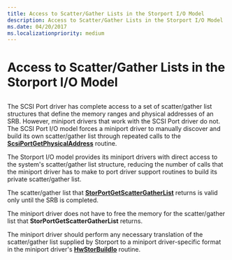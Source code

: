 ```yaml
---
title: Access to Scatter/Gather Lists in the Storport I/O Model
description: Access to Scatter/Gather Lists in the Storport I/O Model
ms.date: 04/20/2017
ms.localizationpriority: medium
---
```


# Access to Scatter/Gather Lists in the Storport I/O Model


## <span id="ddk_access_to_scatter_gather_lists_in_the_storport_i_o_model_kg"></span><span id="DDK_ACCESS_TO_SCATTER_GATHER_LISTS_IN_THE_STORPORT_I_O_MODEL_KG"></span>


The SCSI Port driver has complete access to a set of scatter/gather list structures that define the memory ranges and physical addresses of an SRB. However, miniport drivers that work with the SCSI Port driver do not. The SCSI Port I/O model forces a miniport driver to manually discover and build its own scatter/gather list through repeated calls to the [**ScsiPortGetPhysicalAddress**](/windows-hardware/drivers/ddi/srb/nf-srb-scsiportgetphysicaladdress) routine.

The Storport I/O model provides its miniport drivers with direct access to the system's scatter/gather list structure, reducing the number of calls that the miniport driver has to make to port driver support routines to build its private scatter/gather list.

The scatter/gather list that [**StorPortGetScatterGatherList**](/windows-hardware/drivers/ddi/storport/nf-storport-storportgetscattergatherlist) returns is valid only until the SRB is completed.

The miniport driver does not have to free the memory for the scatter/gather list that **StorPortGetScatterGatherList** returns.

The miniport driver should perform any necessary translation of the scatter/gather list supplied by Storport to a miniport driver-specific format in the miniport driver's [**HwStorBuildIo**](/windows-hardware/drivers/ddi/storport/nc-storport-hw_buildio) routine.

 

